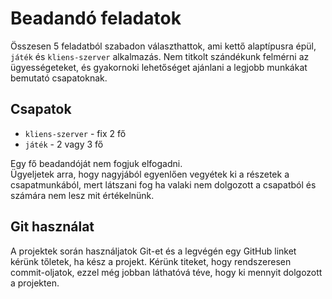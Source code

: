 # Beadandó feladatok

Összesen 5 feladatból szabadon választhattok, ami kettő alaptípusra épül, `játék` és `kliens-szerver` alkalmazás.
Nem titkolt szándékunk felmérni az ügyességeteket, és gyakornoki lehetőséget ajánlani a legjobb munkákat bemutató csapatoknak.

## Csapatok

- `kliens-szerver` - fix 2 fő
- `játék` - 2 vagy 3 fő

Egy fő beadandóját nem fogjuk elfogadni.  
Ügyeljetek arra, hogy nagyjából egyenlően vegyétek ki a részetek a csapatmunkából, mert látszani fog ha valaki nem dolgozott a csapatból és számára nem lesz mit értékelnünk.

## Git használat

A projektek során használjatok Git-et és a legvégén egy GitHub linket kérünk tőletek, ha kész a projekt. Kérünk titeket, hogy rendszeresen commit-oljatok, ezzel még jobban láthatóvá téve, hogy ki mennyit dolgozott a projekten.
